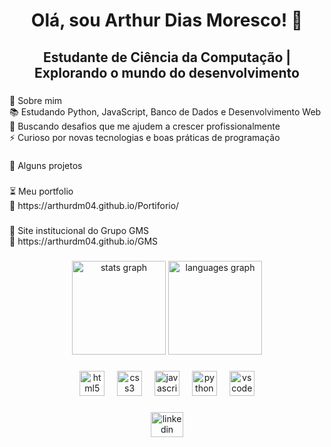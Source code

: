 <h1 align="center">Olá, sou Arthur Dias Moresco! 👋</h1>

###

<h2 align="center">Estudante de Ciência da Computação | Explorando o mundo do desenvolvimento</h2>

###

<p align="left">🚀 Sobre mim<br>📚 Estudando Python, JavaScript, Banco de Dados e Desenvolvimento Web<br>🎯 Buscando desafios que me ajudem a crescer profissionalmente<br>⚡ Curioso por novas tecnologias e boas práticas de programação</p>

###

<p align="left">📂 Alguns projetos</p>

###

<p align="left">⏳ Meu portfolio<br>🔗 https://arthurdm04.github.io/Portiforio/</p>

###

<p align="left">🌾 Site institucional do Grupo GMS<br> 🔗 https://arthurdm04.github.io/GMS</p>



###

<div align="center">
  <img src="https://github-readme-stats.vercel.app/api?username=Arthurdm04&hide_title=false&hide_rank=false&show_icons=true&include_all_commits=true&count_private=true&disable_animations=false&theme=darcula&locale=en&hide_border=false&order=1" height="150" alt="stats graph"  />
  <img src="https://github-readme-stats.vercel.app/api/top-langs?username=Arthurdm04&locale=en&hide_title=false&layout=compact&card_width=320&langs_count=5&theme=darcula&hide_border=false&order=2" height="150" alt="languages graph"  />
</div>

###

<div align="center">
  <img src="https://cdn.jsdelivr.net/gh/devicons/devicon/icons/html5/html5-original.svg" height="40" alt="html5 logo"  />
  <img width="12" />
  <img src="https://cdn.jsdelivr.net/gh/devicons/devicon/icons/css3/css3-original.svg" height="40" alt="css3 logo"  />
  <img width="12" />
  <img src="https://cdn.jsdelivr.net/gh/devicons/devicon/icons/javascript/javascript-original.svg" height="40" alt="javascript logo"  />
  <img width="12" />
  <img src="https://cdn.jsdelivr.net/gh/devicons/devicon/icons/python/python-original.svg" height="40" alt="python logo"  />
  <img width="12" />
  <img src="https://cdn.jsdelivr.net/gh/devicons/devicon/icons/vscode/vscode-original.svg" height="40" alt="vscode logo"  />
</div>

###

<div align="center">
  <a href="https://www.linkedin.com/in/arthur-moresco-7ab057247?utm_source=share&utm_campaign=share_via&utm_content=profile&utm_medium=ios_app" target="_blank">
    <img src="https://raw.githubusercontent.com/maurodesouza/profile-readme-generator/master/src/assets/icons/social/linkedin/default.svg" width="52" height="40" alt="linkedin logo"  />
  </a>
</div>

###
